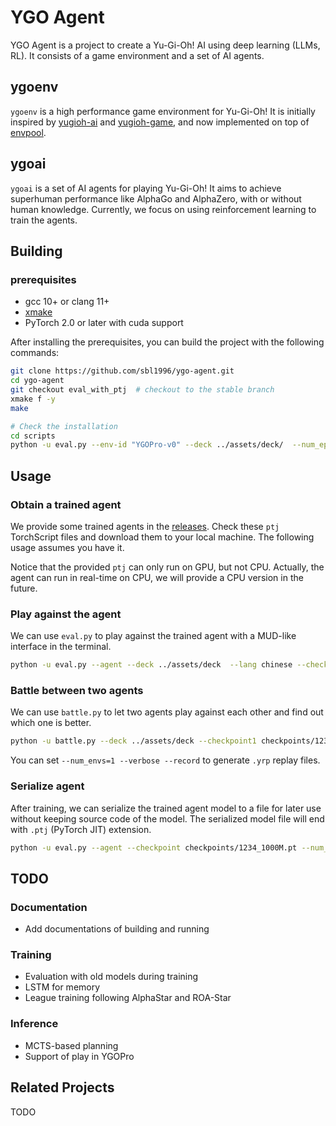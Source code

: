 # YGO Agent

YGO Agent is a project to create a Yu-Gi-Oh! AI using deep learning (LLMs, RL). It consists of a game environment and a set of AI agents.

## ygoenv
`ygoenv` is a high performance game environment for Yu-Gi-Oh! It is initially inspired by [yugioh-ai](https://github.com/melvinzhang/yugioh-ai]) and [yugioh-game](https://github.com/tspivey/yugioh-game), and now implemented on top of [envpool](https://github.com/sail-sg/envpool).

## ygoai
`ygoai` is a set of AI agents for playing Yu-Gi-Oh! It aims to achieve superhuman performance like AlphaGo and AlphaZero, with or without human knowledge. Currently, we focus on using reinforcement learning to train the agents.


## Building

### prerequisites
- gcc 10+ or clang 11+
- [xmake](https://xmake.io/#/getting_started)
- PyTorch 2.0 or later with cuda support

After installing the prerequisites, you can build the project with the following commands:

```bash
git clone https://github.com/sbl1996/ygo-agent.git
cd ygo-agent
git checkout eval_with_ptj  # checkout to the stable branch
xmake f -y
make

# Check the installation
cd scripts
python -u eval.py --env-id "YGOPro-v0" --deck ../assets/deck/  --num_episodes 32 --strategy random  --lang chinese --num_envs 16
```


## Usage

### Obtain a trained agent

We provide some trained agents in the [releases](https://github.com/sbl1996/ygo-agent/releases/tag/v0.1). Check these `ptj` TorchScript files and download them to your local machine. The following usage assumes you have it.

Notice that the provided `ptj` can only run on GPU, but not CPU. Actually, the agent can run in real-time on CPU, we will provide a CPU version in the future.

### Play against the agent

We can use `eval.py` to play against the trained agent with a MUD-like interface in the terminal.

```bash
python -u eval.py --agent --deck ../assets/deck  --lang chinese --checkpoint checkpoints/1234_1000M.ptj --play
```

### Battle between two agents

We can use `battle.py` to let two agents play against each other and find out which one is better.

```bash
python -u battle.py --deck ../assets/deck --checkpoint1 checkpoints/1234_1000M.ptj --checkpoint2 checkpoints/9876_100M.ptj --num-episodes=256 --num_envs=32 --seed 0
```

You can set `--num_envs=1 --verbose --record` to generate `.yrp` replay files.


### Serialize agent

After training, we can serialize the trained agent model to a file for later use without keeping source code of the model. The serialized model file will end with `.ptj` (PyTorch JIT) extension.

```bash
python -u eval.py --agent --checkpoint checkpoints/1234_1000M.pt --num_embeddings 999 --convert --optimize
```

## TODO

### Documentation

- Add documentations of building and running

### Training
- Evaluation with old models during training
- LSTM for memory
- League training following AlphaStar and ROA-Star

### Inference
- MCTS-based planning
- Support of play in YGOPro


## Related Projects
TODO